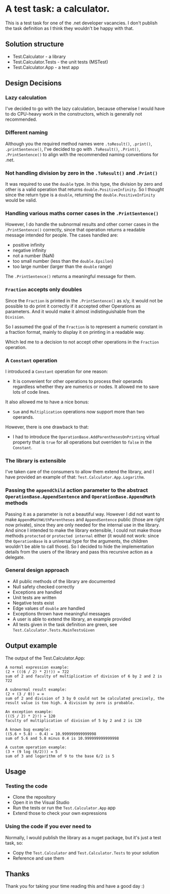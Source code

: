 # A test task: a calculator.

This is a test task for one of the .net developer vacancies.
I don't publish the task definition as I think they wouldn't be happy with that.

## Solution structure

+ Test.Calculator - a library
+ Test.Calculator.Tests - the unit tests (MSTest)
+ Test.Calculator.App - a test app

## Design Decisions

### Lazy calculation

I've decided to go with the lazy calculation, because otherwise I would have to do CPU-heavy work in the constructors, which is generally not recommended.

### Different naming

Although you the required method names were `.toResult()`, `.print()`, `.printSentence()`, I've decided to go with `.ToResult()`, `.Print()`, `.PrintSentence()` to align with the recommended naming conventions for .net.

### Not handling division by zero in the `.ToResult()` and `.Print()`

It was required to use the `double` type. In this type, the division by zero and other is a valid operation that returns `double.PositiveInfinity`. So I thought since the return type is a `double`, returning the `double.PositiveInfinity` would be valid.

### Handling various maths corner cases in the `.PrintSentence()`

However, I do handle the subnormal results and other corner cases in the `.PrintSentence()` correctly, since that operation returns a readable message intended for people.
The cases handled are:
- positive infinity
- negative infinity
- not a number (NaN)
- too small number (less than the `double.Epsilon`)
- too large number (larger than the `double` range)

The `.PrintSentence()` returns a meaningful message for them.

### `Fraction` accepts only doubles

Since the `Fraction` is printed in the `.PrintSentence()` as x/y, it would not be possible to do print it correctly if it accepted other Operations as parameters. And it would make it almost indistinguishable from the `Division`.

So I assumed the goal of the `Fraction` is to represent a numeric constant in a fraction format, mainly to display it on printing in a readable way.

Which led me to a decision to not accept other operations in the `Fraction` operation.

### A `Constant` operation

I introduced a `Constant` operation for one reason:
- It is convenient for other operations to process their operands regardless whether they are numerics or nodes. It allowed me to save lots of code lines.

It also allowed me to have a nice bonus:
- `Sum` and `Multiplication` operations now support more than two operands.

However, there is one drawback to that:
- I had to introduce the `OperationBase.AddParenthesesOnPrinting` virtual property that is `true` for all operations but overriden to `false` in the `Constant`.

### The library is extensible

I've taken care of the consumers to allow them extend the library, and I have provided an example of that: `Test.Calculator.App.Logarithm`.

### Passing the `appendChild` action parameter to the abstract `OperationBase.AppendSentence` and `OperationBase.AppendMath` methods

Passing it as a parameter is not a beautiful way. 
However I did not want to make `AppendMathWithParentheses` and `AppendSentence` public (those are right now private), since they are only needed for the internal use in the library.
And since I intended to make the library extensible, I could not make those methods `protected` or `protected internal` either (it would not work: since the `OperationBase` is a universal type for the arguments, the children wouldn't be able to call those).
So I decided to hide the implementation details from the users of the library and pass this recursive action as a delegate.

### General design approach

- All public methods of the library are documented
- Null safety checked correctly
- Exceptions are handled
- Unit tests are written
- Negative tests exist
- Edge values of `double` are handled
- Exceptions thrown have meaningful messages
- A user is able to extend the library, an example provided
- All tests given in the task definition are green, see `Test.Calculator.Tests.MainTestsGiven`

## Output example

The output of the Test.Calculator.App:

```
A normal expression example:
(2 + (((6 / 2) * 2)!)) = 722
sum of 2 and faculty of multiplication of division of 6 by 2 and 2 is 722

A subnormal result example:
(2 + (3 / 0)) = ∞
sum of 2 and division of 3 by 0 could not be calculated precisely, the result value is too high. A division by zero is probable.

An exception example:
(((5 / 2) * 2)!) = 120
faculty of multiplication of division of 5 by 2 and 2 is 120

A known bug example:
((5.6 + 5.8) - 0.4) = 10.999999999999998
sum of 5.6 and 5.8 minus 0.4 is 10.999999999999998

A custom operation example:
(3 + (9 log (6/2))) = 5
sum of 3 and logarithm of 9 to the base 6/2 is 5
```

## Usage

### Testing the code

- Clone the repository
- Open it in the Visual Studio
- Run the tests or run the `Test.Calculator.App` app
- Extend those to check your own expressions

### Using the code if you ever need to

Normally, I would publish the library as a nuget package, but it's just a test task, so:

- Copy the `Test.Calculator` and `Test.Calculator.Tests` to your solution
- Reference and use them

## Thanks
Thank you for taking your time reading this and have a good day :)
